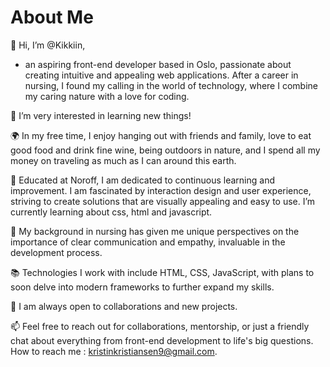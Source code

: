 # About Me

👋 Hi, I’m @Kikkiin,
  - an aspiring front-end developer based in Oslo, passionate about creating intuitive and appealing web applications. After a career in nursing, I found my calling in the world of       technology, where I combine my caring nature with a love for coding.
  
👀 I’m very interested in learning new things! 

🌍 In my free time, I enjoy hanging out with friends and family, love to eat good food and drink fine wine, being outdoors in nature, and I spend all my money on traveling as much as I can around this earth.

🌱 Educated at Noroff, I am dedicated to continuous learning and improvement. I am fascinated by interaction design and user experience, striving to create solutions that are visually     appealing and easy to use. I’m currently learning about css, html and javascript.

💼 My background in nursing has given me unique perspectives on the importance of clear communication and empathy, invaluable in the development process.

📚 Technologies I work with include HTML, CSS, JavaScript, with plans to soon delve into modern frameworks to further expand my skills.

🤝 I am always open to collaborations and new projects.

📫 Feel free to reach out for collaborations, mentorship, or just a friendly chat about everything from front-end development to life's big questions. 
  How to reach me : kristinkristiansen9@gmail.com.



<!---
Kikkiin/Kikkiin is a ✨ special ✨ repository because its `README.md` (this file) appears on your GitHub profile.
You can click the Preview link to take a look at your changes.
--->





